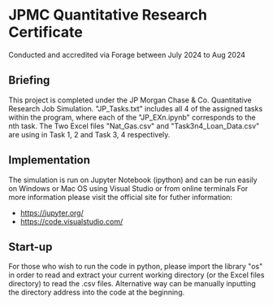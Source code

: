 # JPMC Quantitative Research Certificate
Conducted and accredited via Forage between July 2024 to Aug 2024

## Briefing
This project is completed under the JP Morgan Chase & Co. Quantitative Research Job Simulation.
"JP_Tasks.txt" includes all 4 of the assigned tasks within the program, where each of the "JP_EXn.ipynb" corresponds to the nth task.
The Two Excel files "Nat_Gas.csv" and "Task3n4_Loan_Data.csv" are using in Task 1, 2 and Task 3, 4 respectively.

## Implementation
The simulation is run on Jupyter Notebook (ipython) and can be run easily on Windows or Mac OS using Visual Studio or from online terminals
For more information please visit the official site for futher information:
- https://jupyter.org/
- https://code.visualstudio.com/

## Start-up
For those who wish to run the code in python, please import the library "os" in order to read and extract your current working directory (or the Excel files directory) to read the .csv files.
Alternative way can be manually inputting the directory address into the code at the beginning. 
